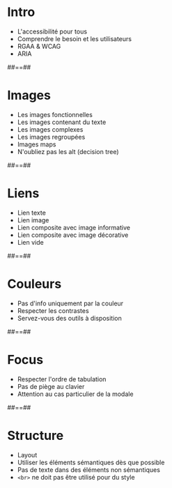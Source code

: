 <!-- .slide:" -->

# Intro

* L'accessibilité pour tous
* Comprendre le besoin et les utilisateurs
* RGAA & WCAG
* ARIA


##==##




# Images

* Les images fonctionnelles
* Les images contenant du texte
* Les images complexes
* Les images regroupées
* Images maps
* N'oubliez pas les alt (decision tree)


##==##




# Liens

* Lien texte
* Lien image
* Lien composite avec image informative
* Lien composite avec image décorative
* Lien vide


##==##




# Couleurs

* Pas d'info uniquement par la couleur
* Respecter les contrastes
* Servez-vous des outils à disposition


##==##




# Focus

* Respecter l'ordre de tabulation
* Pas de piège au clavier
* Attention au cas particulier de la modale


##==##




# Structure

* Layout
* Utiliser les éléments sémantiques dès que possible
* Pas de texte dans des éléments non sémantiques
* ``<br>`` ne doit pas être utilisé pour du style
